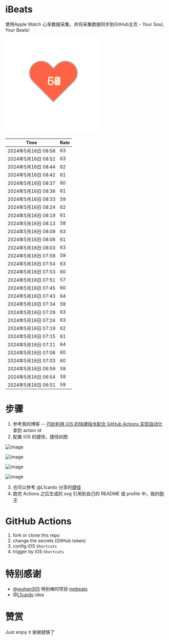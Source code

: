 # iBeats
使用Apple Watch 心率数据采集，并将采集数据同步到GitHub主页 - Your Soul, Your Beats!

![](./files/heart.svg)

<!--START_SECTION:my_heart_rate-->
| Time | Rate | 
 | ---- | ---- | 
| 2024年5月16日 08:56 | 63 |
| 2024年5月16日 08:52 | 63 |
| 2024年5月16日 08:44 | 62 |
| 2024年5月16日 08:42 | 61 |
| 2024年5月16日 08:37 | 60 |
| 2024年5月16日 08:36 | 61 |
| 2024年5月16日 08:33 | 59 |
| 2024年5月16日 08:24 | 62 |
| 2024年5月16日 08:19 | 61 |
| 2024年5月16日 08:13 | 58 |
| 2024年5月16日 08:09 | 63 |
| 2024年5月16日 08:06 | 61 |
| 2024年5月16日 08:03 | 63 |
| 2024年5月16日 07:58 | 59 |
| 2024年5月16日 07:54 | 63 |
| 2024年5月16日 07:53 | 60 |
| 2024年5月16日 07:51 | 57 |
| 2024年5月16日 07:45 | 60 |
| 2024年5月16日 07:43 | 64 |
| 2024年5月16日 07:34 | 59 |
| 2024年5月16日 07:29 | 63 |
| 2024年5月16日 07:24 | 63 |
| 2024年5月16日 07:19 | 62 |
| 2024年5月16日 07:15 | 61 |
| 2024年5月16日 07:11 | 64 |
| 2024年5月16日 07:06 | 60 |
| 2024年5月16日 07:03 | 60 |
| 2024年5月16日 06:59 | 59 |
| 2024年5月16日 06:54 | 59 |
| 2024年5月16日 06:51 | 59 |

<!--END_SECTION:my_heart_rate-->

# 步骤
1. 参考我的博客 -- [巧妙利用 iOS 的快捷指令配合 GitHub Actions 实现自动化](https://github.com/yihong0618/gitblog/issues/198) 拿到 action id
2. 配置 iOS 的捷径，捷径如图

![image](https://user-images.githubusercontent.com/15976103/122154218-0db0b480-ce97-11eb-93bb-5aec07c558dc.png)

![image](https://user-images.githubusercontent.com/15976103/122154236-186b4980-ce97-11eb-8e4b-70551a0391ae.png)

![image](https://user-images.githubusercontent.com/15976103/122154268-2d47dd00-ce97-11eb-902e-3acf292265a9.png)

![image](https://user-images.githubusercontent.com/15976103/122174055-fa144680-ceb4-11eb-9be2-3eb83cd516f7.png)

3. 也可以参考 @L1cardo 分享的[捷径](https://www.icloud.com/shortcuts/6ab6047b459c41ad822ad6b94b1c03d4)
4. 跑完 Actions 之后生成的 svg 引用到自己的 README 或 profile 中，我的[例子](https://github.com/yihong0618) 

# GitHub Actions

1. fork or clone this repo
2. change the secrets (GitHub token)
3. config iOS `Shortcuts` 
4. trigger by iOS `Shortcuts`

# 特别感谢
- @[wuhan005](https://github.com/wuhan005) 特别棒的项目 [mebeats](https://github.com/wuhan005/mebeats)
- @[L1cardo](https://github.com/L1cardo) idea

# 赞赏
Just enjoy it
谢谢就够了
